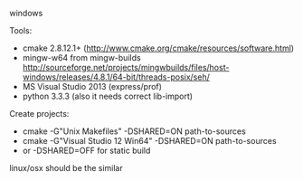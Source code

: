 windows

Tools:
* cmake 2.8.12.1+ (http://www.cmake.org/cmake/resources/software.html)
* mingw-w64 from mingw-builds http://sourceforge.net/projects/mingwbuilds/files/host-windows/releases/4.8.1/64-bit/threads-posix/seh/
* MS Visual Studio 2013 (express/prof)
* python 3.3.3 (also it needs correct lib-import)

Create projects:
* cmake -G"Unix Makefiles" -DSHARED=ON path-to-sources
* cmake -G"Visual Studio 12 Win64" -DSHARED=ON path-to-sources
* or -DSHARED=OFF for static build

linux/osx should be the similar
